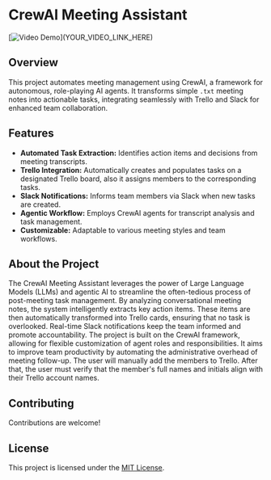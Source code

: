 # CrewAI Meeting Assistant

[![Video Demo]([https://img.shields.io/badge/Video%20Demo-Watch%20Now-red?style=for-the-badge&logo=youtube](https://www.linkedin.com/feed/update/urn:li:activity:7305422271316164608/))](YOUR_VIDEO_LINK_HERE)

## Overview

This project automates meeting management using CrewAI, a framework for autonomous, role-playing AI agents.  It transforms simple `.txt` meeting notes into actionable tasks, integrating seamlessly with Trello and Slack for enhanced team collaboration.

## Features

*   **Automated Task Extraction:**  Identifies action items and decisions from meeting transcripts.
*   **Trello Integration:**  Automatically creates and populates tasks on a designated Trello board, also it assigns members to the corresponding tasks.
*   **Slack Notifications:** Informs team members via Slack when new tasks are created.
*   **Agentic Workflow:** Employs CrewAI agents for transcript analysis and task management.
*   **Customizable:**  Adaptable to various meeting styles and team workflows.

## About the Project

The CrewAI Meeting Assistant leverages the power of Large Language Models (LLMs) and agentic AI to streamline the often-tedious process of post-meeting task management.  By analyzing conversational meeting notes, the system intelligently extracts key action items.  These items are then automatically transformed into Trello cards, ensuring that no task is overlooked.  Real-time Slack notifications keep the team informed and promote accountability.  The project is built on the CrewAI framework, allowing for flexible customization of agent roles and responsibilities. It aims to improve team productivity by automating the administrative overhead of meeting follow-up. The user will manually add the members to Trello. After that, the user must verify that the member's full names and initials align with their Trello account names.

## Contributing

Contributions are welcome!

## License

This project is licensed under the [MIT License](LICENSE).

